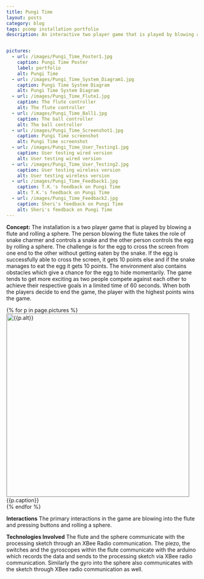 ```yaml
---
title: Pungi Time
layout: posts
category: blog
tags: pcomp installation portfolio
description: An interactive two player game that is played by blowing a flute and rolling a sphere.


pictures: 
  - url: /images/Pungi_Time_Poster1.jpg
    caption: Pungi Time Poster
    label: portfolio
    alt: Pungi Time
  - url: /images/Pungi_Time_System_Diagram1.jpg
    caption: Pungi Time System Diagram
    alt: Pungi Time System Diagram
  - url: /images/Pungi_Time_Flute1.jpg
    caption: The flute controller
    alt: The flute controller
  - url: /images/Pungi_Time_Ball1.jpg
    caption: The ball controller
    alt: The ball controller
  - url: /images/Pungi_Time_Screenshot1.jpg
    caption: Pungi Time screenshot
    alt: Pungi Time screenshot
  - url: /images/Pungi_Time_User_Testing1.jpg
    caption: User testing wired version
    alt: User testing wired version
  - url: /images/Pungi_Time_User_Testing2.jpg
    caption: User testing wireless version
    alt: User testing wireless version
  - url: /images/Pungi_Time_Feedback1.jpg
    caption: T.K.'s feedback on Pungi Time
    alt: T.K.'s feedback on Pungi Time
  - url: /images/Pungi_Time_Feedback2.jpg
    caption: Sheri's feedback on Pungi Time
    alt: Sheri's feedback on Pungi Time
---
```


**Concept:** The installation is a two player game that is played by blowing a flute and rolling a sphere. The person blowing the flute takes the role of snake charmer and controls a snake and the other person controls the egg by rolling a sphere. The challenge is for the egg to cross the screen from one end to the other without getting eaten by the snake. If the egg is successfully able to cross the screen, it gets 10 points else and if the snake manages to eat the egg it gets 10 points. The environment also contains obstacles which give a chance for the egg to hide momentarily. The game tends to get more exciting as two people compete against each other to achieve their respective goals in a limited time of 60 seconds. When both the players decide to end the game, the player with the highest points wins the game.

{% for p in page.pictures %}
 <img style="width:480px; border:1px solid #AAA" src="{{site.assetURL}}{{p.url}}" title="{{p.alt}}" alt="{{p.alt}}"/>
 <span style="display:block">{{p.caption}}</span>
{% endfor %}

**Interactions** The primary interactions in the game are blowing into the flute and pressing buttons and rolling a sphere. 

**Technologies Involved**
The flute and the sphere communicate with the processing sketch through an XBee Radio communication. The piezo, the switches and the gyroscopes within the flute communicate with the arduino which records the data and sends to the processing sketch via XBee radio communication. Similarly the gyro into the sphere also communicates with the sketch through XBee radio communication as well. 









